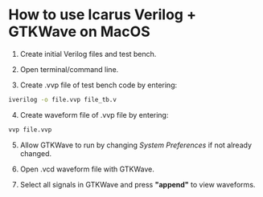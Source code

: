 # How to use Icarus Verilog + GTKWave on MacOS

1. Create initial Verilog files and test bench.

2. Open terminal/command line.

3. Create .vvp file of test bench code by entering:

``` Bash
iverilog -o file.vvp file_tb.v
```

4. Create waveform file of .vvp file by entering:

``` Bash
vvp file.vvp
```

5. Allow GTKWave to run by changing *System Preferences* if not already changed.

6. Open .vcd waveform file with GTKWave.

7. Select all signals in GTKWave and press **"append"** to view waveforms.
